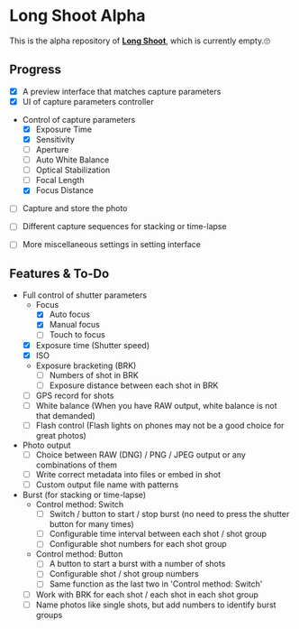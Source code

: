 # Long Shoot Alpha
This is the alpha repository of **[Long Shoot](https://github.com/Tyrone-Liu/LongShoot)**, which is currently empty.🙄  


## Progress
+ [x] A preview interface that matches capture parameters
+ [x] UI of capture parameters controller

+ Control of capture parameters
    * [x] Exposure Time
    * [x] Sensitivity
    * [ ] Aperture
    * [ ] Auto White Balance
    * [ ] Optical Stabilization
    * [ ] Focal Length
    * [x] Focus Distance

+ [ ] Capture and store the photo
+ [ ] Different capture sequences for stacking or time-lapse
+ [ ] More miscellaneous settings in setting interface


## Features & To-Do
+ Full control of shutter parameters
    * Focus
        - [x] Auto focus
        - [x] Manual focus
        - [ ] Touch to focus
    * [x] Exposure time (Shutter speed)
    * [x] ISO
    * Exposure bracketing (BRK)
        - [ ] Numbers of shot in BRK
        - [ ] Exposure distance between each shot in BRK
    * [ ] GPS record for shots
    * [ ] White balance (When you have RAW output, white balance is not that demanded)
    * [ ] Flash control (Flash lights on phones may not be a good choice for great photos)

+ Photo output
    * [ ] Choice between RAW (DNG) / PNG / JPEG output or any combinations of them
    * [ ] Write correct metadata into files or embed in shot
    * [ ] Custom output file name with patterns

+ Burst (for stacking or time-lapse)
    * Control method: Switch
        - [ ] Switch / button to start / stop burst (no need to press the shutter button for many times)
        - [ ] Configurable time interval between each shot / shot group
        - [ ] Configurable shot numbers for each shot group
    * Control method: Button
        - [ ] A button to start a burst with a number of shots
        - [ ] Configurable shot / shot group numbers
        - [ ] Same function as the last two in 'Control method: Switch'
    * [ ] Work with BRK for each shot / each shot in each shot group
    * [ ] Name photos like single shots, but add numbers to identify burst groups
